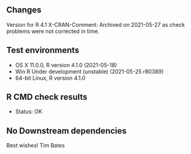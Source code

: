 ## Changes
Version for R 4.1
X-CRAN-Comment: Archived on 2021-05-27 as check problems were not corrected in time.
## Test environments
* OS X 11.0.0, R version 4.1.0 (2021-05-18)
* Win R Under development (unstable) (2021-05-25 r80389)
* 64-bit Linux, R version 4.1.0

## R CMD check results
* Status: OK

## No Downstream dependencies

Best wishes!
Tim Bates